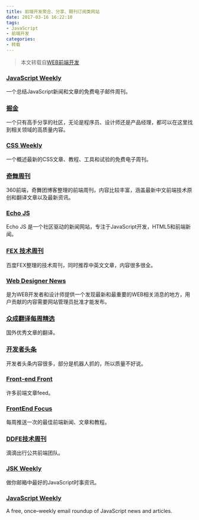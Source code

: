 ```yaml
---
title: 前端开发聚合、分享、期刊订阅类网站
date: 2017-03-16 16:22:10
tags:
- JavaScript
- 前端开发
categories:
- 转载
---
```



> 本文转载自[WEB前端开发](http://www.css88.com/archives/7136)

### [JavaScript Weekly](http://javascriptweekly.com/)

一个总结JavaScript新闻和文章的免费电子邮件周刊。

<!-- more -->

### [掘金](https://juejin.im/)

一个只有高手分享的社区，无论是程序员、设计师还是产品经理，都可以在这里找到相关领域的高质量内容。

### [CSS Weekly](http://css-weekly.com/)

一个概述最新的CSS文章、教程、工具和试验的免费电子周刊。

### [奇舞周刊](https://weekly.75team.com/)

360前端，奇舞团博客整理的前端周刊，内容比较丰富，涵盖最新中文前端技术原创和翻译文章以及最新资讯。

### [Echo JS](http://www.echojs.com/)

Echo JS 是一个社区驱动的新闻网站，专注于JavaScript开发，HTML5和前端新闻。

### [FEX 技术周刊](http://fex.baidu.com/weekly/)

百度FEX整理的技术周刊，同时推荐中英文文章，内容很多很全。

### [Web Designer News](http://www.webdesignernews.com/)

是为WEB开发者和设计师提供一个发现最新和最重要的WEB相关消息的地方，用户贡献的内容需要网站管理员批准才能发布。

### [众成翻译每周精选](http://zcfy.baomitu.com/)

国外优秀文章的翻译。

### [开发者头条](https://toutiao.io/c/fe/)

开发者头条内容很多，部分是机器人抓的，所以质量不好说。

### [Front-end Front](http://frontendfront.com/)

许多前端文章feed。

### [FrontEnd Focus](http://frontendfocus.co/)

每周推送一次的最佳前端新闻、文章和教程。

### [DDFE技术周刊](https://zhuanlan.zhihu.com/ddfe-weekly/)

滴滴出行公共前端团队。

### [JSK Weekly](https://javascriptkicks.com/)

做你邮箱中最好的JavaScript时事资讯。

### [JavaScript Weekly](https://javascriptweekly.com/)

A free, once–weekly email roundup of JavaScript news and articles.